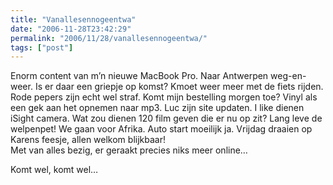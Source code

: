 ```yaml
---
title: "Vanallesennogeentwa"
date: "2006-11-28T23:42:29"
permalink: "2006/11/28/vanallesennogeentwa/"
tags: ["post"]
---
```

Enorm content van m’n nieuwe MacBook Pro. Naar Antwerpen weg-en-weer. Is er daar een griepje op komst? Kmoet weer meer met de fiets rijden. Rode pepers zijn echt wel straf. Komt mijn bestelling morgen toe? Vinyl als een gek aan het opnemen naar mp3. Luc zijn site updaten. I like dienen iSight camera. Wat zou dienen 120 film geven die er nu op zit? Lang leve de welpenpet! We gaan voor Afrika. Auto start moeilijk ja. Vrijdag draaien op Karens feesje, allen welkom blijkbaar!  
Met van alles bezig, er geraakt precies niks meer online…

Komt wel, komt wel…
